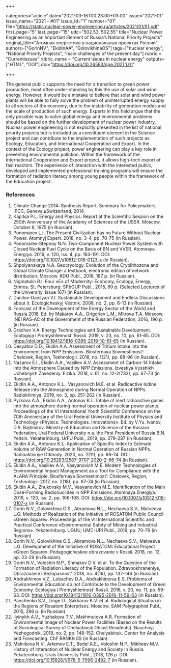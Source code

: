 +++

categories="article"
date="2021-03-18T00:23:00+03:00"
issue="2021-01"
issue_name="2021 - #01"
issue_id="1"
number="01"
file="https://static.nuclear-power-engineering.ru/articles/2021/01/01.pdf"
first_page="5"
last_page="15"
udc="502.53, 502.55"
title="Nuclear Power Engineering as an Important Element of Russia’s National Priority Projects"
original_title="Атомная энергетика в национальных проектах России"
authors=["GorinNV", "EkidinAA", "GolovikhinaOS"]
tags=["nuclear energy", "National Priority Projects", "main challenges of the present day"]
rubric = "Сurrentissues"
rubric_name = "Current issues in nuclear energy"
outputs=["HTML", "DOI"]
doi="https://doi.org/10.26583/npe.2021.1.01"

+++

The general public supports the need for a transition to green power production, most often under-standing by this the use of solar and wind energy. However, it would be a mistake to believe that solar and wind power plants will be able to fully solve the problem of uninterrupted energy supply to all sectors of the economy, due to the instability of generation modes and the scale of production of such energy. Experts in this field argue that the only possible way to solve global energy and environmental problems should be based on the further development of nuclear power industry. Nuclear power engineering is not explicitly presented in the list of national priority projects but is included as a constituent element in the Science project and can contribute to the implementation of such projects as Ecology, Education, and International Cooperation and Export. In the context of the Ecology project, power engineering can play a key role in preventing environmental pollution. Within the framework of the International Cooperation and Export project, it allows high-tech export of fast reactors. The experience of interaction with the interested public, developed and implemented professional training programs will ensure the formation of radiation literacy among young people within the framework of the Education project.

### References

1. Climate Change 2014: Synthesis Report. Summary for Policymakers. IPCC, Geneva,ьSwitzerland, 2014.
2. Kapitsa P.L. Energy and Physics. Report at the Scientific Session on the 250th Anniversary of the Academy of Sciences of the USSR. Moscow, October 8, 1975 (in Russian).
3. Ponomarev L.I. The Present Civilization has no Future Without Nuclear Power. Atomnyj Expert. 2018, no. 3-4, pp. 70-75 (in Russian).
4. Ponomarev-Stepnoy N.N. Two-Component Nuclear Power System with Closed Nuclear Fuel Cycle on the Basis of BN and VVER. Atomnaya Energiya. 2016, v. 120, iss. 4, pp. 183-191. DOI: https://doi.org/10.1007/s10512-016-0123-x (in Russian).
5. Shpolyanskaya N.A. Geocryology. Evolution of the Cryolithozone and Global Climate Change: a textbook, electronic edition of network distribution. Moscow. KDU Publ., 2018, 187 p. (in Russian).
6. Nigmatulin R.I. Four «E» of Modernity: Economy, Ecology, Energy, Ethnos. St. Petersburg: SPbGUP Publ., 2015, 60 p. (Selected Lectures of the University. Issue 167) (in Russian).
7. Danilov-Danilyan V.I. Sustainable Development and Endless Discussions about it. Ecologicheskyj Vestnik. 2008, no. 2, pp. 6-13 (in Russian).
8. Forecast of the Development of the Energy Sector of the World and Russia 2016. Ed. by Makarov A.A., Grigoriev L.M., Mitrova T.A. Moscow. INEI RAS-AC of the Government of the Russian Federation, 2016, 196 p. (in Russian).
9. Grachev V.A. Energy Technologies and Sustainable Development. Ecologiya i Promyshlennost’ Rossii. 2019, v. 23, no. 10, pp. 61-65. DOI: https://doi.org/10.18412/1816-0395-2019-10-61-65 (in Russian).
10. Desyatov D.D., Ekidin A.A. Assessment of Tritium Intake into the Environment from NPP Emissions. Biosfernaya Sovmestimost’: Chelovek, Region, Tekhnologii. 2018, no. 1(21), pp. 88-96 (in Russian).
11. Nazarov E.I., Ekidin A.A., Vasiliev A.V. Assessment of Carbon-14 Intake into the Atmosphere Caused by NPP Emissions. Izvestiya Vysshikh Uchebnykh Zavedeniy. Fizika. 2018, v. 61, no. 12-2(732), pp. 67-73 (in Russian).
12. Ekidin A.A., Antonov K.L., Vasyanovich M.E. et al. Radioactive Iodine Release into the Atmosphere during Normal Operation of NPPs. Radiokhimiya. 2019, no. 3, pp. 251-262 (in Russian).
13. Pyrkova A.A., Ekidin A.A., Antonov K.L. Intake of inert radioactive gases into the atmosphere during normal operation of nuclear power plants. Proceedings of the VI International Youth Scientific Conference on the 70th Anniversary of the Ural Federal University Institute of Physics and Technology «Physics. Technologies. Innovations». Ed. by V.Yu. Ivanov, D.R. Bajtimirov. Ministry of Education and Science of the Russian Federation, Ural Federal University n.a. the First President of Russia B.N. Yeltsin. Yekaterinburg. UrFU Publ., 2019, pp. 279-287 (in Russian).
14. Ekidin A.A., Antonov K.L. Application of Specific Index to Estimate Volume of RAW Generation in Normal Operation of Russian NPPs. Radioaktivnye Otkhody. 2020, no. 2(11), pp. 66-74. DOI: https://doi.org/10.25283/2587-9707-2020-2-66-74 (in Russian).
15. Ekidin A.A., Vasiliev A.V., Vasyanovich M.E. Modern Technologies of Environmental Impact Management as a Tool for Compliance with the ALARA Principle. Biosfernaya Sovmestimost’: Chelovek, Region, Tekhnologii. 2017, no. 2(18), pp. 67-74 (in Russian).
16. Ekidin A.A., Zhukovsky M.V., Vasyanovich M.E. Identification of the Main Dose-Forming Radionuclides in NPP Emissions. Atomnaya Energiya. 2016, v. 120, iss. 2, pp. 106-108. DOI: https://doi.org/10.1007/s10512-016-0107-x (in Russian).
17. Gorin N.V., Golovikhina O.S., Abramova N.L., Nechaeva S.V., Matveeva L.G. Methods of Realization of the Initiative of ROSATOM Public Council «Green Square». Proceedings of the VII International Scientific and Practical Conference «Environmental Safety of Mining and Industrial Regions». Yekaterinburg. UGUU, UMC-UPI Publ., 2019, pp. 70-76 (in Russian)
18. Gorin N.V., Golovikhina O.S., Abramova N.L. Nechaeva S.V., Matveeva L.G. Development of the Initiative of ROSATOM: Educational Project «Green Square». Pedagogicheskoe obrazovanie v Rossii. 2018, no. 12, pp. 23-29 (in Russian).
19. Gorin N.V., Voloshin N.P., Shmakov D.V. et al. To the Question of the Formation of Radiation Literacy of the Population. Zdravookhraneniye, Obrazovanie i Bezopasnost’. 2018, no. 4(16), pp. 137-146 (in Russian).
20. Abdrakhimov V.Z., Lobachev D.A., Abdrakhimova E.S. Problems of Environmental Education do not Contribute to the Development of Green Economy. Ecologiya i Promyshlennost’ Rossii. 2016, v. 20, no. 11, pp. 59-63. DOI: https://doi.org/10.18412/1816-0395-2016-11-59-63 (in Russian).
21. Panchenko S.V., Linge I.I., Sakharov K.V. et al. Radiological Situation in the Regions of Rosatom Enterprises. Moscow. SAM Polygraphist Publ., 2015, 296 p. (in Russian).
22. Ilyinykh A.V., Yuzhakova T.V., Makhmutova A.R. Formation of Environmental Image of Nuclear Power Facilities (Based on the Results of Sociological Survey of Chelyabinsk Oblast Residents). Nauchnyj Yezhegodnik. 2018, no. 2, pp. 148-152. Chelyabinsk. Center for Analysis and Forecasting. ChF RANKhiGS (in Russian).
23. Melnikova N.V., Artemov E.T., Bedel A.E., Voloshin N.P., Mikheev M.V. History of Interaction of Nuclear Energy and Society in Russia. Yekaterinburg. Urals University Publ., 2018, 126 p. DOI: https://doi.org/10.15826/V978-5-7996-2492-7 (in Russian).